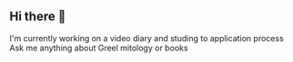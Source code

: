 ## Hi there 👋
I'm currently working on a video diary and studing to application process 
Ask me anything about Greel mitology or books 

